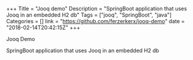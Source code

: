 +++
Title = "Jooq demo"
Description = "SpringBoot application that uses Jooq in an embedded H2 db"
Tags = ["jooq", "SpringBoot", "java"]
Categories = []
link = "https://github.com/ferzerkerx/jooq-demo"
date = "2018-02-14T20:42:15Z"
+++

Jooq Demo

SpringBoot application that uses Jooq in an embedded H2 db
